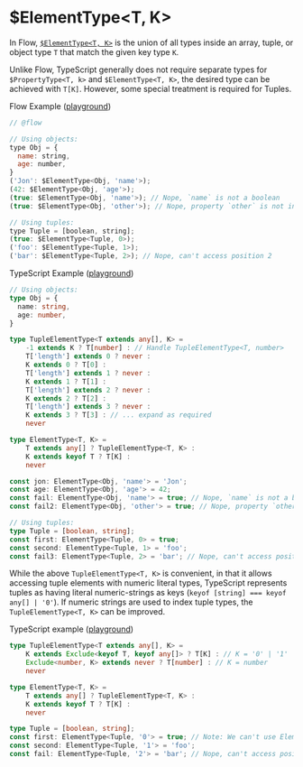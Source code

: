 # $ElementType&lt;T, K&gt;

In Flow, [`$ElementType<T, K>`](https://flow.org/en/docs/types/utilities/#toc-elementtype) is the union of all types inside an array, tuple, or object type `T` that match the given key type `K`.

Unlike Flow, TypeScript generally does not require separate types for `$PropertyType<T, k>` and `$ElementType<T, K>`, the desired type can be achieved with `T[K]`. However, some special treatment is required for Tuples.

Flow Example ([playground](https://flow.org/try/#0PTAEAEDMBsHsHcBQiSgKoGcCWA7A5qLAEYBWApgMYAuGAXIlQJ4AOZoA8qaALygDeiUKBwBDALZlaoDFQBOuPABpBoEXknCArmKJlZygL6IAFAHIAUrBympAEgCi0MhJxUAKizIAeTiUWhTUQlTAD4ASgBuEwAWACY7R2cyVw9WH1J-UzUyUMiTOU0NBycXd090vwCgnPCI0FQAOVhWfwADatbQLAxhWCpVUCJYWCcRHHzZQoSS5LK030y+gAs9XLrG5rJ-ZllN2SZQVuW9Tu7e-twOUmRUTAVQKk1mJzoGT1A3J6ceUABtIZGZDG-hk8nwAF0osYCkVEqVUt5Ps8tqAAAy1EymSDDGygYpJFLlJFOfwARgxZiIIlkuPx8KJXxRsVq9TATRaoAoY1M-REFAoZAwPWYsGwVCwVlAsSAA))

```javascript
// @flow

// Using objects:
type Obj = {
  name: string,
  age: number,
}
('Jon': $ElementType<Obj, 'name'>);
(42: $ElementType<Obj, 'age'>);
(true: $ElementType<Obj, 'name'>); // Nope, `name` is not a boolean
(true: $ElementType<Obj, 'other'>); // Nope, property `other` is not in Obj

// Using tuples:
type Tuple = [boolean, string];
(true: $ElementType<Tuple, 0>);
('foo': $ElementType<Tuple, 1>);
('bar': $ElementType<Tuple, 2>); // Nope, can't access position 2
```

TypeScript Example ([playground](https://agentcooper.github.io/typescript-play/#code/PTAEFUGcEsDsHNQHsBGArApgYwC6QFwBQOAngA4agDy6oAvKAN6GiiwCGAthvqJDgCc48ADQtQ7eDzYBXTigwCxAX0LFylACoyyAGwwBRfd1g5NGgDybQGAB44MsACaQJsEgG0AuiNABpAD56cVYAWgBGG3tHF39QAH5QTQ9YOQUBL1BeEFAACXZnfSSdfSMMEzNLTV9U+UUAkKSPAHJ9BBwAC2bMuwdnVwAGBLYMADdFLMa-KL7YocTkgcyiVlZk1sd4Tu6ZmNdIxNgxiZXV6d690AOm8OXG9batrp7o-tAAJmGj8YFJ1biLm9PgsPO87v8Hptti9Zq4AMxfY6-U6sc6vWIIkFw5agHIAOgJUTIBScElcAgwAEcZNAKU5Gt9FGpSBRQGUKuYKFZfIFghDdm8Cp5MgsSoZjI5Klzqv4giiAejXABrDAkJAAMySw2SfnBq0ZAjUWCQsH4oDQJt47MlnIwFhoaF8zQ43GaQQYzQAUibmgBuQjG004CRSK0S0y2+3oJ2SDBu+igAAs739gbN6vY0F0YfKNssDqdLrj7tAghkGF9uLAADkkBRfAADIsN0DQVywJDB9igFBIJD6AoBk3pzO6d45jn56OgZqdjqKeMMMsVqugWv10BkAR1xSkUANueKFtttid1uwajoNQ5KDCUtigjqVnaPSUBgeXv9jAFXz8IQILxU2HYN1VpfgJzzaUxV8AYS2XICgz4bATScCCIyqaCrhLZp1T7P0h0QjMszhNCpTtF99F8d5sJQdgBD9Vd1wwXwsAKZouywLAMEgVwyCQGAcGgE0PkIIA))

```typescript
// Using objects:
type Obj = {
  name: string,
  age: number,
}

type TupleElementType<T extends any[], K> =
    -1 extends K ? T[number] : // Handle TupleElementType<T, number>
    T['length'] extends 0 ? never :
    K extends 0 ? T[0] :
    T['length'] extends 1 ? never :
    K extends 1 ? T[1] :
    T['length'] extends 2 ? never :
    K extends 2 ? T[2] :
    T['length'] extends 3 ? never :
    K extends 3 ? T[3] : // ... expand as required
    never

type ElementType<T, K> =
    T extends any[] ? TupleElementType<T, K> :
    K extends keyof T ? T[K] :
    never

const jon: ElementType<Obj, 'name'> = 'Jon';
const age: ElementType<Obj, 'age'> = 42;
const fail: ElementType<Obj, 'name'> = true; // Nope, `name` is not a boolean
const fail2: ElementType<Obj, 'other'> = true; // Nope, property `other` is not in Obj

// Using tuples:
type Tuple = [boolean, string];
const first: ElementType<Tuple, 0> = true;
const second: ElementType<Tuple, 1> = 'foo';
const fail3: ElementType<Tuple, 2> = 'bar'; // Nope, can't access position 2
```

While the above `TupleElementType<T, K>` is convenient, in that it allows accessing tuple elements with numeric literal types, TypeScript represents tuples as having literal numeric-strings as keys (`keyof [string] === keyof any[] | '0'`). If numeric strings are used to index tuple types, the `TupleElementType<T, K>` can be improved.

TypeScript example ([playground](https://agentcooper.github.io/typescript-play/#code/C4TwDgpgBAKgrmANhAosgthAdsG4IA8MUEAHsNgCYDOUAhliANoC6ANFANIB8UAvACgowriXJVaKUgGNEcSoQDWEEAHsAZrA7K1mhsxa8A-LCacWUAFxQA9DdF8oAcgAMTqAB9nARndeAdIFCIlKy8oRYcOgARhAAThw8YhRYNFBYEABu8VAmMEyRMfEW1nYO6VGxccHCGdnVAqCQUGgQmDh4kESJvIIisMkS9IysubAIyK3tuPjdXLyWNaJkKWk6GgN5ZiVLdfECjfjjSNCOTNGqqsgMHNTAcQCWWADmLADcAtKqWHdQ6g9xO7WKbYGZdeAnDiuJy9KD3OAQN62ewAOVUFGsAHVoNIGE5gFA4NRoCCOrMIcgOC5uJ9vr9iV9UsCMKDOoQKRAob5YU51JcnB9Gb91HQHohmW1WeSJpznAAmGH8ZzROhxAXIqBoyAcXFYfH0aTSCDUWhgVTUB7AB7fKBygRAA))

```typescript
type TupleElementType<T extends any[], K> =
    K extends Exclude<keyof T, keyof any[]> ? T[K] : // K = '0' | '1' | ...
    Exclude<number, K> extends never ? T[number] : // K = number
    never

type ElementType<T, K> =
    T extends any[] ? TupleElementType<T, K> :
    K extends keyof T ? T[K] :
    never

type Tuple = [boolean, string];
const first: ElementType<Tuple, '0'> = true; // Note: We can't use ElementType<Tuple, 0>
const second: ElementType<Tuple, '1'> = 'foo';
const fail: ElementType<Tuple, '2'> = 'bar'; // Nope, can't access position 2
```
